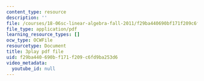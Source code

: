 ```yaml
---
content_type: resource
description: ''
file: /courses/18-06sc-linear-algebra-fall-2011/f29ba440690bf171f209c6fd9ba253d6_QuZL5IKpO_U.pdf
file_type: application/pdf
learning_resource_types: []
ocw_type: OCWFile
resourcetype: Document
title: 3play pdf file
uid: f29ba440-690b-f171-f209-c6fd9ba253d6
video_metadata:
  youtube_id: null
---
```


